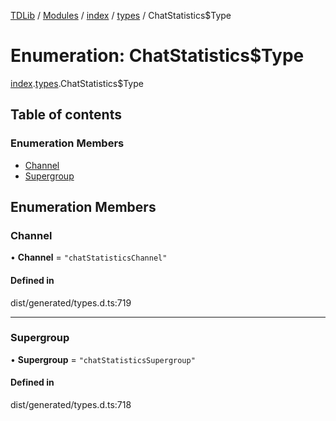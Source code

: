 [TDLib](../README.md) / [Modules](../modules.md) / [index](../modules/index.md) / [types](../modules/index.types.md) / ChatStatistics$Type

# Enumeration: ChatStatistics$Type

[index](../modules/index.md).[types](../modules/index.types.md).ChatStatistics$Type

## Table of contents

### Enumeration Members

- [Channel](index.types.ChatStatistics_Type.md#channel)
- [Supergroup](index.types.ChatStatistics_Type.md#supergroup)

## Enumeration Members

### Channel

• **Channel** = ``"chatStatisticsChannel"``

#### Defined in

dist/generated/types.d.ts:719

___

### Supergroup

• **Supergroup** = ``"chatStatisticsSupergroup"``

#### Defined in

dist/generated/types.d.ts:718
